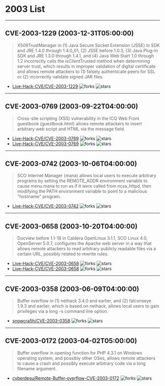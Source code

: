 # 2003 List

---
## CVE-2003-1229 (2003-12-31T05:00:00)
> X509TrustManager in (1) Java Secure Socket Extension (JSSE) in SDK and JRE 1.4.0 through 1.4.0_01, (2) JSSE before 1.0.3, (3) Java Plug-in SDK and JRE 1.3.0 through 1.4.1, and (4) Java Web Start 1.0 through 1.2 incorrectly calls the isClientTrusted method when determining server trust, which results in improper validation of digital certificate and allows remote attackers to (1) falsely authenticate peers for SSL or (2) incorrectly validate signed JAR files.
- [Live-Hack-CVE/CVE-2003-1229](https://github.com/Live-Hack-CVE/CVE-2003-1229)	<img alt="forks" src="https://img.shields.io/github/forks/Live-Hack-CVE/CVE-2003-1229">	<img alt="stars" src="https://img.shields.io/github/stars/Live-Hack-CVE/CVE-2003-1229">

---
## CVE-2003-0769 (2003-09-22T04:00:00)
> Cross-site scripting (XSS) vulnerability in the ICQ Web Front guestbook (guestbook.html) allows remote attackers to insert arbitrary web script and HTML via the message field.
- [Live-Hack-CVE/CVE-2003-0769](https://github.com/Live-Hack-CVE/CVE-2003-0769)	<img alt="forks" src="https://img.shields.io/github/forks/Live-Hack-CVE/CVE-2003-0769">	<img alt="stars" src="https://img.shields.io/github/stars/Live-Hack-CVE/CVE-2003-0769">
- [Live-Hack-CVE/CVE-2003-0769](https://github.com/Live-Hack-CVE/CVE-2003-0769)	<img alt="forks" src="https://img.shields.io/github/forks/Live-Hack-CVE/CVE-2003-0769">	<img alt="stars" src="https://img.shields.io/github/stars/Live-Hack-CVE/CVE-2003-0769">

---
## CVE-2003-0742 (2003-10-06T04:00:00)
> SCO Internet Manager (mana) allows local users to execute arbitrary programs by setting the REMOTE_ADDR environment variable to cause menu.mana to run as if it were called from ncsa_httpd, then modifying the PATH environment variable to point to a malicious "hostname" program.
- [Live-Hack-CVE/CVE-2003-0742](https://github.com/Live-Hack-CVE/CVE-2003-0742)	<img alt="forks" src="https://img.shields.io/github/forks/Live-Hack-CVE/CVE-2003-0742">	<img alt="stars" src="https://img.shields.io/github/stars/Live-Hack-CVE/CVE-2003-0742">

---
## CVE-2003-0658 (2003-10-20T04:00:00)
> Docview before 1.1-18 in Caldera OpenLinux 3.1.1, SCO Linux 4.0, OpenServer 5.0.7, configures the Apache web server in a way that allows remote attackers to read arbitrary publicly readable files via a certain URL, possibly related to rewrite rules.
- [Live-Hack-CVE/CVE-2003-0658](https://github.com/Live-Hack-CVE/CVE-2003-0658)	<img alt="forks" src="https://img.shields.io/github/forks/Live-Hack-CVE/CVE-2003-0658">	<img alt="stars" src="https://img.shields.io/github/stars/Live-Hack-CVE/CVE-2003-0658">
- [Live-Hack-CVE/CVE-2003-0658](https://github.com/Live-Hack-CVE/CVE-2003-0658)	<img alt="forks" src="https://img.shields.io/github/forks/Live-Hack-CVE/CVE-2003-0658">	<img alt="stars" src="https://img.shields.io/github/stars/Live-Hack-CVE/CVE-2003-0658">

---
## CVE-2003-0358 (2003-06-09T04:00:00)
> Buffer overflow in (1) nethack 3.4.0 and earlier, and (2) falconseye 1.9.3 and earlier, which is based on nethack, allows local users to gain privileges via a long -s command line option.
- [snowcra5h/CVE-2003-0358](https://github.com/snowcra5h/CVE-2003-0358)	<img alt="forks" src="https://img.shields.io/github/forks/snowcra5h/CVE-2003-0358">	<img alt="stars" src="https://img.shields.io/github/stars/snowcra5h/CVE-2003-0358">

---
## CVE-2003-0172 (2003-04-02T05:00:00)
> Buffer overflow in openlog function for PHP 4.3.1 on Windows operating system, and possibly other OSes, allows remote attackers to cause a crash and possibly execute arbitrary code via a long filename argument.
- [cyberdesu/Remote-Buffer-overflow-CVE-2003-0172](https://github.com/cyberdesu/Remote-Buffer-overflow-CVE-2003-0172)	<img alt="forks" src="https://img.shields.io/github/forks/cyberdesu/Remote-Buffer-overflow-CVE-2003-0172">	<img alt="stars" src="https://img.shields.io/github/stars/cyberdesu/Remote-Buffer-overflow-CVE-2003-0172">
